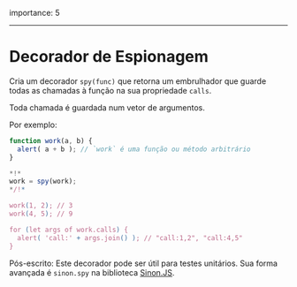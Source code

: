 importance: 5

---

# Decorador de Espionagem

Cria um decorador `spy(func)` que retorna um embrulhador que guarde todas as chamadas à função na sua propriedade `calls`.

Toda chamada é guardada num vetor de argumentos.

Por exemplo:

```js
function work(a, b) {
  alert( a + b ); // `work` é uma função ou método arbitrário
}

*!*
work = spy(work);
*/!*

work(1, 2); // 3
work(4, 5); // 9

for (let args of work.calls) {
  alert( 'call:' + args.join() ); // "call:1,2", "call:4,5"
}
```

Pós-escrito: Este decorador pode ser útil para testes unitários. Sua forma avançada é `sinon.spy` na biblioteca [Sinon.JS](http://sinonjs.org).
